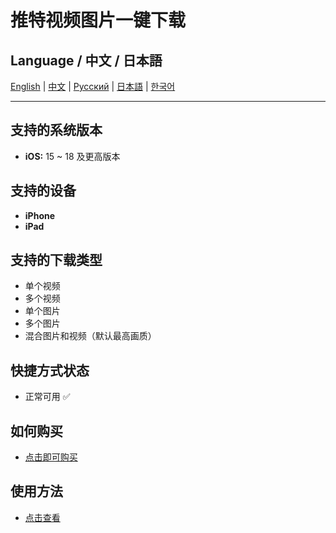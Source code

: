 # 推特视频图片一键下载

## Language / 中文 / 日本語

[English](../README.md) | [中文](README.zh.md) | [Русский](README.ru.md) | [日本語](README.ja.md) | [한국어](README.ko.md)

---
## 支持的系统版本
- **iOS:** 15 ~ 18 及更高版本
## 支持的设备
- **iPhone**
- **iPad**

## 支持的下载类型
- 单个视频
- 多个视频
- 单个图片
- 多个图片
- 混合图片和视频（默认最高画质）

## 快捷方式状态
- 正常可用 ✅
## 如何购买
- [点击即可购买](https://buymeacoffee.com/suxia/e/301327)
## 使用方法
- [点击查看](https://fengguo.pages.dev/pages/twitter-dl)
